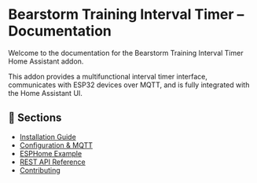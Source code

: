 # Bearstorm Training Interval Timer – Documentation

Welcome to the documentation for the Bearstorm Training Interval Timer Home Assistant addon.

This addon provides a multifunctional interval timer interface, communicates with ESP32 devices over MQTT, and is fully integrated with the Home Assistant UI.

## 📄 Sections

- [Installation Guide](installation.md)
- [Configuration & MQTT](configuration.md)
- [ESPHome Example](esp32_esphome_example.md)
- [REST API Reference](api.md)
- [Contributing](contributing.md)
